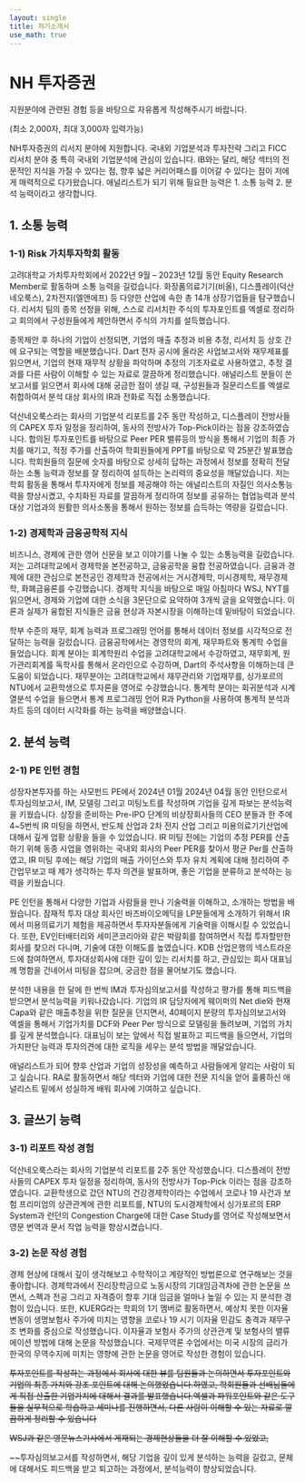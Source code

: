 ```yaml
---
layout: single
title: 자기소개서
use_math: true
---
```

# NH 투자증권

지원분야에 관련된 경험 등을 바탕으로 자유롭게 작성해주시기 바랍니다. 

(최소 2,000자, 최대 3,000자 입력가능)


NH투자증권의 리서치 분야에 지원합니다. 국내외 기업분석과 투자전략 그리고 FICC 리서치 분야 중 특히 국내외 기업분석에 관심이 있습니다. IB와는 달리, 해당 섹터의 전문적인 지식을 가질 수 있다는 점, 향후 넓은 커리어패스를 이어갈 수 있다는 점이 저에게 매력적으로 다가왔습니다. 애널리스트가 되기 위해 필요한 능력은 1. 소통 능력 2. 분석 능력이라고 생각합니다.

## 1. 소통 능력

### 1-1) Risk 가치투자학회 활동

고려대학교 가치투자학회에서 2022년 9월 – 2023년 12월 동안 Equity Research Member로 활동하며 소통 능력을 길렀습니다. 화장품의료기기(비올), 디스플레이(덕산네오룩스), 2차전지(엘앤에프) 등 다양한 산업에 속한 총 14개 상장기업들을 탐구했습니다. 리서치 팀의 종목 선정을 위해, 스스로 리서치한 주식의 투자포인트를 엑셀로 정리하고 회의에서 구성원들에게 제안하면서 주식의 가치를 설득했습니다.

종목제안 후 하나의 기업이 선정되면, 기업의 매출 추정과 비용 추정, 리서치 등 상호 간에 요구되는 역할을 배분했습니다. Dart 전자 공시에 올라온 사업보고서와 재무제표를 읽으면서, 기업의 현재 재무적 상황을 파악하며 추정의 기초자료로 사용하였고, 추정 결과를 다른 사람이 이해할 수 있는 자료로 깔끔하게 정리했습니다. 애널리스트 분들이 쓴 보고서를 읽으면서 회사에 대해 궁금한 점이 생길 때, 구성원들과 질문리스트를 엑셀로 취합하여서 분석 대상 회사의 IR과 전화로 직접 소통했습니다.

덕산네오룩스라는 회사의 기업분석 리포트를 2주 동안 작성하고, 디스플레이 전방사들의 CAPEX 투자 일정을 정리하여, 동사의 전방사가 Top-Pick이라는 점을 강조하였습니다. 합의된 투자포인트를 바탕으로 Peer PER 밸류등의 방식을 통해서 기업의 최종 가치를 매기고, 적정 주가를 산출하여 학회원들에게 PPT를 바탕으로 약 25분간 발표했습니다. 학회원들의 질문에 숫자를 바탕으로 상세히 답하는 과정에서 정보를 정확히 전달하는 소통 능력과 정보를 잘 정리하여 설득하는 논리력의 중요성을 깨달았습니다. 저는 학회 활동을 통해서 투자자에게 정보를 제공해야 하는 애널리스트의 자질인 의사소통능력을 향상시켰고, 수치화된 자료를 깔끔하게 정리하여 정보를 공유하는 협업능력과 분석 대상 기업과의 원활한 의사소통을 통해서 원하는 정보를 습득하는 역량을 길렀습니다.

### 1-2) 경제학과 금융공학적 지식

비즈니스, 경제에 관한 영어 신문을 보고 이야기를 나눌 수 있는 소통능력을 길렀습니다. 저는 고려대학교에서 경제학을 본전공하고, 금융공학을 융합 전공하였습니다. 금융과 경제에 대한 관심으로 본전공인 경제학과 전공에서는 거시경제학, 미시경제학, 재무경제학, 화폐금융론를 수강했습니다. 경제학 지식을 바탕으로 매일 아침마다 WSJ, NYT를 읽으면서, 경제와 기업에 대한 소식을 3문단으로 요약하여 3개씩 글을 요약했습니다. 이론과 실제가 융합된 지식들은 금융 현상과 자본시장을 이해하는데 밑바탕이 되었습니다.

학부 수준의 재무, 회계 능력과 프로그래밍 언어를 통해서 데이터 정보를 시각적으로 전달하는 능력을 길렀습니다. 금융공학에서는 경영학의 회계, 재무파트와 통계학 수업을 들었습니다. 회계 분야는 회계학원리 수업을 고려대학교에서 수강하였고, 재무회계, 원가관리회계를 독학사를 통해서 온라인으로 수강하며, Dart의 주석사항을 이해하는데 큰 도움이 되었습니다. 재무분야는 고려대학교에서 재무관리와 기업재무를, 싱가포르의 NTU에서 교환학생으로 투자론을 영어로 수강했습니다. 통계학 분야는 회귀분석과 시계열분석 수업을 들으면서 통계 프로그래밍 언어 R과 Python을 사용하여 통계적 분석과 차트 등의 데이터 시각화를 하는 능력을 배양했습니다.

## 2. 분석 능력

### 2-1) PE 인턴 경험

성장자본투자를 하는 사모펀드 PE에서 2024년 01월 2024년 04월 동안 인턴으로서 투자심의보고서, IM, 모델링 그리고 미팅노트를 작성하며 기업을 깊게 파보는 분석능력을 키웠습니다. 상장을 준비하는 Pre-IPO 단계의 비상장회사들의 CEO 분들과 한 주에 4~5번씩 IR 미팅을 하면서, 반도체 산업과 2차 전지 산업 그리고 미용의료기기산업에 대해서 깊게 업황 상황을 들을 수 있었습니다. IR 미팅 전에는 기업의 추정 PER를 산출하기 위해 동종 사업을 영위하는 국내외 회사의 Peer PER를 찾아서 평균 Per를 산출하였고, IR 미팅 후에는 해당 기업의 매출 가이던스와 투자 유치 계획에 대해 정리하여 주간업무보고 때 제가 생각하는 투자 의견을 발표하며, 좋은 기업을 분류하고 분석하는 능력을 키웠습니다.

PE 인턴을 통해서 다양한 기업과 사람들을 만나 기술력을 이해하고, 소개하는 방법을 배웠습니다. 잠재적 투자 대상 회사인 바즈바이오메딕을 LP분들에게 소개하기 위해서 IR에서 미용의료기기 체험을 제공하면서 투자자분들에게 기술력을 이해시킬 수 있었습니다. 또한, EV인터배터리와 세미콘코리아와 같은 박람회를 참여하면서 직접 투자할만한 회사를 찾으러 다니며, 기술에 대한 이해도를 높였습니다. KDB 산업은행의 넥스트라운드에 참여하면서, 투자대상회사에 대한 깊이 있는 리서치를 하고, 관심있는 회사 대표님께 명함을 건네어서 미팅을 잡으며, 궁금한 점을 물어보기도 했습니다.

분석한 내용을 한 달에 한 번씩 IM과 투자심의보고서를 작성하고 평가를 통해 피드백을 받으면서 분석능력을 키워나갔습니다. 기업의 IR 담당자에게 웨이퍼의 Net die와 현재 Capa와 같은 매출추정을 위한 질문을 던지면서, 40페이지 분량의 투자심의보고서와 엑셀을 통해서 기업가치를 DCF와 Peer Per 방식으로 모델링을 돌려보며, 기업의 가치를 깊게 분석했습니다. 대표님이 보는 앞에서 직접 발표하고 피드백을 들으면서, 기업의 가치판단 능력과 투자의견에 대한 로직을 세우는 분석 방법을 깨달았습니다.

애널리스트가 되어 향후 산업과 기업의 성장성을 예측하고 사람들에게 알리는 사람이 되고 싶습니다. RA로 활동하면서 해당 섹터와 기업에 대한 전문 지식을 얻어 훌륭하신 애널리스트 밑에서 성실하게 배워 회사에 기여하고 싶습니다.
## 3. 글쓰기 능력

### 3-1) 리포트 작성 경험

덕산네오룩스라는 회사의 기업분석 리포트를 2주 동안 작성했습니다. 디스플레이 전방사들의 CAPEX 투자 일정을 정리하여, 동사의 전방사가 Top-Pick 이라는 점을 강조하였습니다. 교환학생으로 갔던 NTU의 건강경제학이라는 수업에서 코로나 19 사건과 보험 프리미엄의 상관관계에 관한 리포트를, NTU의 도시경제학에서 싱가포르의 ERP System과 런던의 Congestion Charge에 대한 Case Study를 영어로 작성해보면서 영문 번역과 문서 작업 능력을 향상시켰습니다. 

### 3-2) 논문 작성 경험

경제 현상에 대해서 깊이 생각해보고 수학적이고 계량적인 방법론으로 연구해보는 것을 좋아합니다. 경제학과에서 진리장학금으로 노동시장의 기대임금격차에 관한 논문을 쓰면서,  스펙과 전공 그리고 자격증이 향후 기대 임금을 얼마나 높일 수 있는 지 분석한 경험이 있습니다. 또한, KUERG라는 학회의 1기 멤버로 활동하면서, 예상치 못한 이자율 변동이 생명보험사 주가에 미치는 영향을 코로나 19 시기 이자율 민감도 충격과 재무구조 변화를 중심으로 작성했습니다. 이자율과 보험사 주가의 상관관계 및 보험사의 밸류에이션 방법에 대해 논문을 작성했습니다. 국제무역론 수업에서는 미국 시장의 금리가 한국의 무역수지에 미치는 영향에 관한 논문을 영어로 작성한 경험이 있습니다. 






~~투자포인트를 작성하는 과정에서 회사에 대한 뷰를 팀원들과 논의하면서 투자포인트와 기업의 최종 가치와 강조 포인트에 대해 논의했었습니다.하였고, 학회원들과 선배님들에게 직접 산출한 기업가치에 대해서 결과를 발표했습니다.엑셀과 파워포인트와 같은 도구들을 실무적으로 학습하고 세미나를 진행하면서, 다른 사람이 이해할 수 있는 자료로 깔끔하게 정리할 수 있습니다~~


~~WSJ과 같은 영문뉴스기사에서 게재되는 경제현상들을 더 잘 이해할 수 있었고,~~


~~투자심의보고서를 작성하면서, 해당 기업을 깊이 있게 분석하는 능력을 길렀고, 문체에 대해서도 피드백을 받고 퇴고하는 과정에서, 분석능력이 향상되었습니다.
